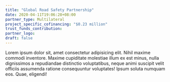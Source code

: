 ```yaml
---
title: "Global Road Safety Partnership"
date: 2020-04-11T19:06:28+08:00
partner_type: Multilateral
project_specific_cofinancing: "$0.23 million"
trust_funds_contribution:
partner_logo:
draft: false
---
```


Lorem ipsum dolor sit, amet consectetur adipisicing elit. Nihil maxime commodi inventore. Maxime cupiditate molestiae illum ex est minus, nulla dignissimos a repudiandae distinctio voluptatibus, neque animi suscipit velit officiis assumenda ratione consequuntur voluptates! Ipsum soluta numquam eos. Quae, eligendi!

